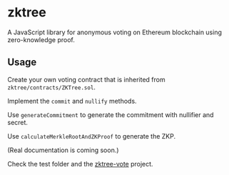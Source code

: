 # zktree

A JavaScript library for anonymous voting on Ethereum blockchain using zero-knowledge proof.

## Usage

Create your own voting contract that is inherited from `zktree/contracts/ZKTree.sol`.

Implement the `commit` and `nullify` methods.

Use `generateCommitment` to generate the commitment with nullifier and secret.

Use `calculateMerkleRootAndZKProof` to generate the ZKP.

(Real documentation is coming soon.)

Check the test folder and the [zktree-vote](https://github.com/TheBojda/zktree-vote) project.
